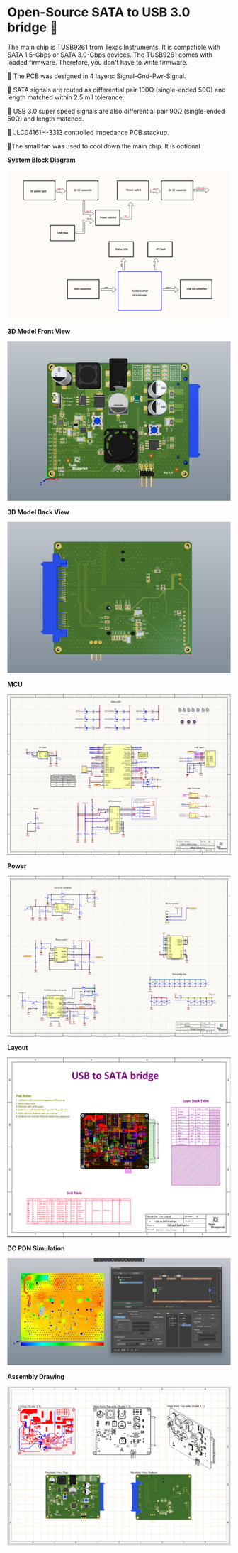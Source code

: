 # Open-Source SATA to USB 3.0 bridge 🔧

 The main chip is TUSB9261 from Texas Instruments. It is compatible with SATA 1.5-Gbps or SATA 3.0-Gbps devices. The TUSB9261 comes with loaded firmware. Therefore, you don't have to write firmware.
 
📍 The PCB was designed in 4 layers: Signal-Gnd-Pwr-Signal.

📍 SATA signals are routed as differential pair 100Ω (single-ended 50Ω) and length matched within 2.5 mil tolerance.

📍 USB 3.0 super speed signals are also differential pair 90Ω (single-ended 50Ω) and length matched.

 📍 JLC04161H-3313 controlled impedance PCB stackup.

📍The small fan was used to cool down the main chip. It is optional

**System Block Diagram**

![Alt text](https://github.com/CircuitCraftsman/USB-to-SATA-bridge/blob/main/USB%20to%20SATA%20bridge/Project%20Outputs/Images/Block%20diagram.png?raw=true)

**3D Model Front View**

![Alt text](https://github.com/CircuitCraftsman/USB-to-SATA-bridge/blob/main/USB%20to%20SATA%20bridge/Project%20Outputs/Images/3D%20Front.png)

**3D Model Back View**

![Alt text](https://github.com/CircuitCraftsman/USB-to-SATA-bridge/blob/main/USB%20to%20SATA%20bridge/Project%20Outputs/Images/3D%20Back.png)

**MCU**

![Alt text](https://github.com/CircuitCraftsman/USB-to-SATA-bridge/blob/main/USB%20to%20SATA%20bridge/Schematic/MCU.png)

**Power**

![Alt text](https://github.com/CircuitCraftsman/USB-to-SATA-bridge/blob/main/USB%20to%20SATA%20bridge/Schematic/Power.png)

**Layout**

![Alt text](https://github.com/CircuitCraftsman/USB-to-SATA-bridge/blob/main/USB%20to%20SATA%20bridge/Project%20Outputs/Images/PCB%20layout.png?raw=true)

**DC PDN Simulation**

![Alt text](https://github.com/CircuitCraftsman/USB-to-SATA-bridge/blob/main/USB%20to%20SATA%20bridge/Simulation/Results/1726425965132.jpeg?raw=true)

**Assembly Drawing**

![Alt text](https://github.com/CircuitCraftsman/USB-to-SATA-bridge/blob/main/USB%20to%20SATA%20bridge/Project%20Outputs/Images/Assembly.png?raw=true)
